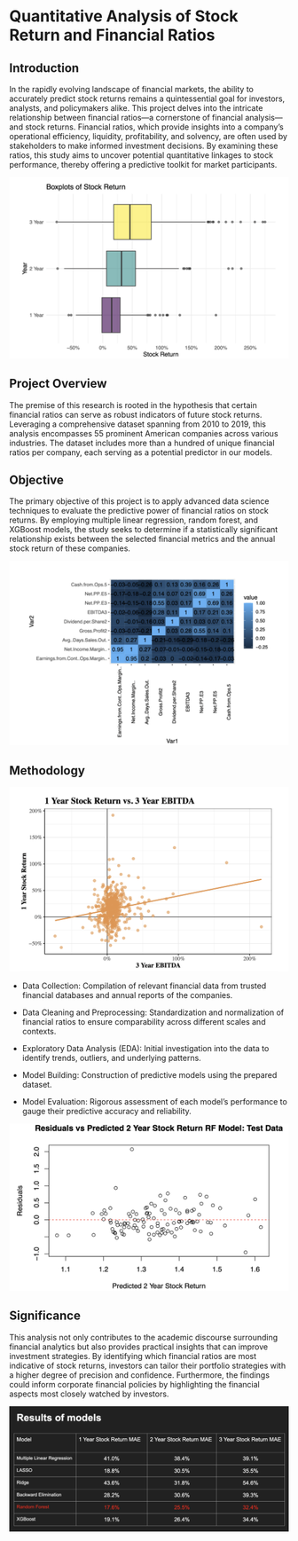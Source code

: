 # Quantitative Analysis of Stock Return and Financial Ratios

## Introduction

In the rapidly evolving landscape of financial markets, the ability to accurately predict stock returns remains a quintessential goal for investors, analysts, and policymakers alike. This project delves into the intricate relationship between financial ratios—a cornerstone of financial analysis—and stock returns. Financial ratios, which provide insights into a company’s operational efficiency, liquidity, profitability, and solvency, are often used by stakeholders to make informed investment decisions. By examining these ratios, this study aims to uncover potential quantitative linkages to stock performance, thereby offering a predictive toolkit for market participants.

![Stock Return as Boxplots](visualizations/Stock_Return_Boxplots.png)

## Project Overview

The premise of this research is rooted in the hypothesis that certain financial ratios can serve as robust indicators of future stock returns. Leveraging a comprehensive dataset spanning from 2010 to 2019, this analysis encompasses 55 prominent American companies across various industries. The dataset includes more than a hundred of unique financial ratios per company, each serving as a potential predictor in our models.

## Objective

The primary objective of this project is to apply advanced data science techniques to evaluate the predictive power of financial ratios on stock returns. By employing multiple linear regression, random forest, and XGBoost models, the study seeks to determine if a statistically significant relationship exists between the selected financial metrics and the annual stock return of these companies.

![Financial Ratios Correlation Matrix](visualizations/Fin_Ratios_Correlation_Matrix.png)

## Methodology

![Stock Return Vs EBITDA](visualizations/Stock_Return_Vs_EBITDA.png)

- Data Collection: Compilation of relevant financial data from trusted financial databases and annual reports of the companies.

- Data Cleaning and Preprocessing: Standardization and normalization of financial ratios to ensure comparability across different scales and contexts.

- Exploratory Data Analysis (EDA): Initial investigation into the data to identify trends, outliers, and underlying patterns.

- Model Building: Construction of predictive models using the prepared dataset.

- Model Evaluation: Rigorous assessment of each model’s performance to gauge their predictive accuracy and reliability.

![Random Forest Residuals Plot](visualizations/RF_Residuals_Plot.png)

## Significance

This analysis not only contributes to the academic discourse surrounding financial analytics but also provides practical insights that can improve investment strategies. By identifying which financial ratios are most indicative of stock returns, investors can tailor their portfolio strategies with a higher degree of precision and confidence. Furthermore, the findings could inform corporate financial policies by highlighting the financial aspects most closely watched by investors.

![Mean Absolute Error of Models](visualizations/Models_Results.png)

